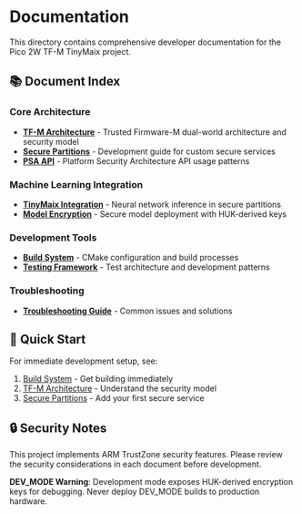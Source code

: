 # Documentation

This directory contains comprehensive developer documentation for the Pico 2W TF-M TinyMaix project.

## 📚 Document Index

### Core Architecture
- **[TF-M Architecture](./tfm-architecture.md)** - Trusted Firmware-M dual-world architecture and security model
- **[Secure Partitions](./secure-partitions.md)** - Development guide for custom secure services
- **[PSA API](./psa-api.md)** - Platform Security Architecture API usage patterns

### Machine Learning Integration
- **[TinyMaix Integration](./tinymaix-integration.md)** - Neural network inference in secure partitions
- **[Model Encryption](./model-encryption.md)** - Secure model deployment with HUK-derived keys

### Development Tools
- **[Build System](./build-system.md)** - CMake configuration and build processes
- **[Testing Framework](./testing-framework.md)** - Test architecture and development patterns

### Troubleshooting
- **[Troubleshooting Guide](./troubleshooting.md)** - Common issues and solutions

## 🎯 Quick Start

For immediate development setup, see:
1. [Build System](./build-system.md#quick-start) - Get building immediately
2. [TF-M Architecture](./tfm-architecture.md#development-overview) - Understand the security model
3. [Secure Partitions](./secure-partitions.md#creating-new-partition) - Add your first secure service

## 🔒 Security Notes

This project implements ARM TrustZone security features. Please review the security considerations in each document before development.

**DEV_MODE Warning**: Development mode exposes HUK-derived encryption keys for debugging. Never deploy DEV_MODE builds to production hardware.